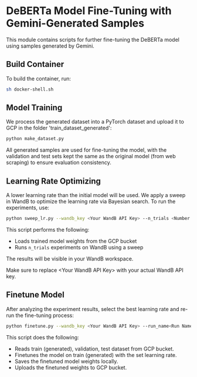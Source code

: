 # DeBERTa Model Fine-Tuning with Gemini-Generated Samples

This module contains scripts for further fine-tuning the DeBERTa model using samples generated by Gemini.

## Build Container

To build the container, run:

```bash
sh docker-shell.sh
```


## Model Training

We process the generated dataset into a PyTorch dataset and upload it to GCP in the folder 'train_dataset_generated':

```bash
python make_dataset.py
```

All generated samples are used for fine-tuning the model, with the validation and test sets kept the same as the original model (from web scraping) to ensure evaluation consistency.


## Learning Rate Optimizing

A lower learning rate than the initial model will be used. We apply a sweep in WandB to optimize the learning rate via Bayesian search. To run the experiments, use:

```bash
python sweep_lr.py --wandb_key <Your WandB API Key> --n_trials <Number of trails>
```

This script performs the following:
- Loads trained model weights from the GCP bucket
- Runs `n_trials` experiments on WandB using a sweep

The results will be visible in your WandB workspace.

Make sure to replace \<Your WandB API Key\> with your actual WandB API key.


## Finetune Model

After analyzing the experiment results, select the best learning rate and re-run the fine-tuning process:

```bash
python finetune.py --wandb_key <Your WandB API Key> --run_name<Run Name> --lr<Set Learning Rate>
```

This script does the following:
- Reads train (generated), validation, test dataset from GCP bucket.
- Finetunes the model on train (generated) with the set learning rate.
- Saves the finetuned model weights locally.
- Uploads the finetuned weights to GCP bucket.
